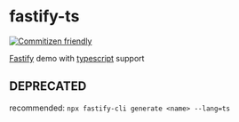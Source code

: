 # fastify-ts

[![Commitizen friendly](https://img.shields.io/badge/commitizen-friendly-brightgreen.svg)](http://commitizen.github.io/cz-cli/)

[Fastify](https://www.fastify.io/) demo with [typescript](https://www.typescriptlang.org/) support



## DEPRECATED
recommended: `npx fastify-cli generate <name> --lang=ts`
